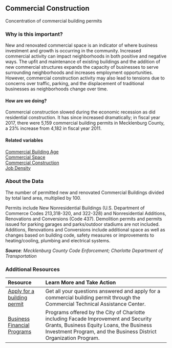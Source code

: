 ## Commercial Construction
Concentration of commercial building permits

### Why is this important?
New and renovated commercial space is an indicator of where business investment and growth is occurring in the community. Increased commercial activity can impact neighborhoods in both positive and negative ways. The upfit and maintenance of existing buildings and the addition of new commercial structures expands the capacity of businesses to serve surrounding neighborhoods and increases employment opportunities. However, commercial construction activity may also lead to tensions due to concerns over traffic, parking, and the displacement of traditional businesses as neighborhoods change over time. 

#### How are we doing?
Commercial construction slowed during the economic recession as did residential construction. It has since increased dramatically; in fiscal year 2017, there were 5,159 commercial building permits in Mecklenburg County, a 23% increase from 4,182 in fiscal year 2011. 

#### Related variables
<a href="javascript:void(0)" onclick="model.metricId = 'm42'">Commercial Building Age</a>  
<a href="javascript:void(0)" onclick="model.metricId = 'm41'">Commercial Space</a>  
<a href="javascript:void(0)" onclick="model.metricId = 'm19'">Commercial Construction</a>  
<a href="javascript:void(0)" onclick="model.metricId = 'm75'">Job Density</a>  

### About the Data
The number of permitted new and renovated Commercial Buildings divided by total land area, multiplied by 100. 

Permits include New Nonresidential Buildings (U.S. Department of Commerce Codes 213,318-320, and 322-328) and Nonresidential Additions, Renovations and Conversions (Code 437). Demolition permits and permits issued for parking garages and parks/outdoor stadiums are not included. Additions, Renovations and Conversions include additional space as well as changes based on building code, safety measures or improvements to heating/cooling, plumbing and electrical systems.

_**Source**: Mecklenburg County Code Enforcement; Charlotte Department of Transportation_

### Additional Resources
| Resource | Learn More and Take Action | 
|:--- | :--- |
|[Apply for a building permit](https://www.mecknc.gov/luesa/codeenforcement/planreview/commercialbuilding/pages/ctac.aspx) | Get all your questions answered and apply for a commercial building permit through the Commercial Technical Assistance Center.
|[Business Financial Programs](http://charlottenc.gov/ED/Development/Pages/default.aspx)|Programs offered by the City of Charlotte including Facade Improvement and Security Grants, Business Equity Loans, the Business Investment Program, and the Business District Organization Program. 